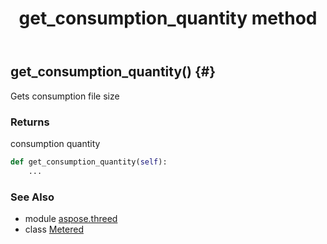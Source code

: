 ﻿---
title: get_consumption_quantity method
second_title: Aspose.3D for Python via .NET API References
description: 
type: docs
weight: 30
url: /python-net/aspose.threed/metered/get_consumption_quantity/
is_root: false
---

## get_consumption_quantity() {#}

Gets consumption file size

### Returns 


consumption quantity


```python
def get_consumption_quantity(self):
    ...
```





### See Also
* module [aspose.threed](../../)
* class [Metered](/3d/python-net/aspose.threed/metered)
